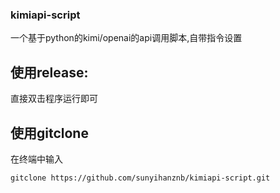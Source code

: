 ### kimiapi-script
一个基于python的kimi/openai的api调用脚本,自带指令设置

## 使用release:
直接双击程序运行即可

## 使用gitclone
在终端中输入
```
gitclone https://github.com/sunyihanznb/kimiapi-script.git
```

